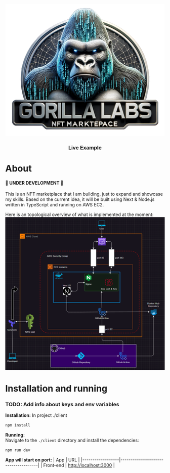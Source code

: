 [![Live Example](https://raw.githubusercontent.com/elarsaks/gorilla-labs/main/apps/client/public/assets/logo.png)](https://gorilla-labs.com/)

<h3 align="center">
  <a href="https://gorilla-labs.com/">Live Example</a>
</h3>

# About

#### 🚧 UNDER DEVELOPMENT 🚧

This is an NFT marketplace that I am building, just to expand and showcase my skills. Based on the current idea, it will be built using Next & Node.js written in TypeScript and running on AWS EC2.

Here is an topological overview of what is implemented at the moment:
![Architecture](https://raw.githubusercontent.com/elarsaks/gorilla-labs/main/docs/architecture/architecture.png)

# Installation and running

### TODO: Add info about keys and env variables

**Installation:**
In project ./client

```bash
npm install
```

**Running:**  
Navigate to the `./client` directory and install the dependencies:

```bash
npm run dev
```

**App will start on port:**
| App | URL |
|------------------|-------------------------------------|
| Front-end | [http://localhost:3000](http://localhost:3000) |
